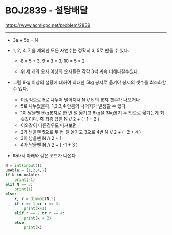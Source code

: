 # BOJ2839 - 설탕배달

https://www.acmicpc.net/problem/2839

---

- 3a + 5b = N

- 1, 2, 4, 7 을 제외한 모든 자연수는 정확히 3, 5로 만들 수 있다.

  - 8 = 5 + 3, 9 = 3 * 3, 10 = 5 * 2

  - 위 세 개의 숫자 이상의 숫자들은 각각 3씩 계속 더해나갈수있다.

- 그럼 8kg 이상의 설탕에 대하여 최대한 5kg 봉지로 옮겨야 봉지의 갯수를 최소화할 수 있다.

  - 이상적으로 5로 나누어 떨어져서 N // 5 의 봉지 갯수가 나오거나
  - 5로 나누었을때, 1,2,3,4 만큼의 나머지가 발생할 수 있다.
  - 1이 남을땐 5kg봉지로 한 번 덜 옮기고 6kg을 3kg봉지 두 번으로 옮기는게 최솟값이다. 즉 최종 답은 N // 2 + ( -1 + 2 )
  - 이와같이 다른경우도 따져보면
  - 2가 남을땐 5으로 두 번 덜 옮기고 3으로 4번 N // 2 + ( -2 + 4 )
  - 3이 남을땐 N // 2 + 1
  - 4가 남을땐 N // 2 + ( -1 + 3 )

- 따라서 아래와 같은 코드가 나온다

```python
N = int(input())
unAble = [1,2,4,7]
if N in unAble:
    print(-1)
elif N == 3:
    print(1)
else:
    k, r = divmod(N,5)
    if r == 1 or r == 3:
        print(k+1)
    elif r == 2 or r == 4:
        print(k + 2)
    else:
        print(k)
```